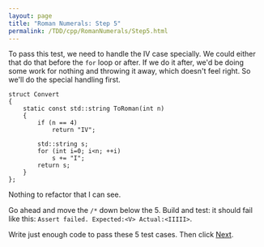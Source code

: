 ```yaml
---
layout: page
title: "Roman Numerals: Step 5"
permalink: /TDD/cpp/RomanNumerals/Step5.html
---
```


To pass this test, we need to handle the IV case specially.  We could either that do that before the ```for``` loop or after. 
If we do it after, we'd be doing some work for nothing and throwing it away, which doesn't feel right. So we'll do the special handling first.

```
struct Convert
{
    static const std::string ToRoman(int n)
    {
        if (n == 4)
            return "IV";

        std::string s;
        for (int i=0; i<n; ++i)
            s += "I";
        return s;
    }
};
```

Nothing to refactor that I can see.

Go ahead and move the ```/*``` down below the 5. Build and test:  it should fail like this: ```Assert failed. Expected:<V> Actual:<IIIII>```. 

Write just enough code to pass these 5 test cases. Then click [Next](Step6.html).
